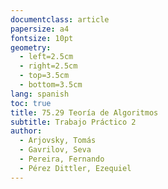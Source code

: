 ```yaml
---
documentclass: article
papersize: a4
fontsize: 10pt
geometry:
  - left=2.5cm
  - right=2.5cm
  - top=3.5cm
  - bottom=3.5cm
lang: spanish
toc: true
title: 75.29 Teoría de Algoritmos
subtitle: Trabajo Práctico 2
author:
  - Arjovsky, Tomás
  - Gavrilov, Seva
  - Pereira, Fernando
  - Pérez Dittler, Ezequiel
---
```

